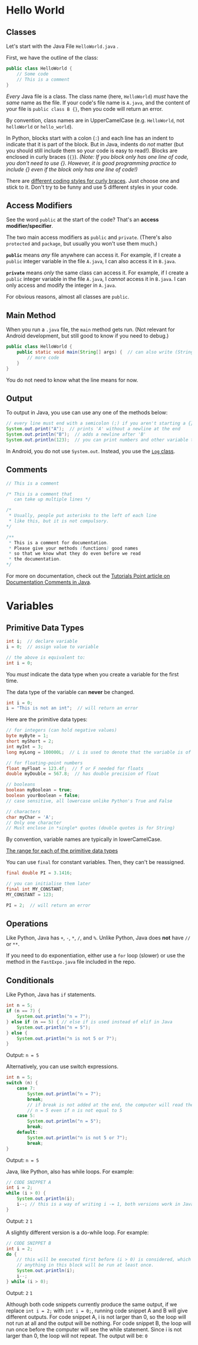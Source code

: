 # Hello World

## Classes

Let's start with the Java File `HelloWorld.java` .

First, we have the outline of the class:

```java
public class HelloWorld {
    // Some code
    // This is a comment
}
```

*Every* Java file is a class. The class name (here, `HelloWorld`) *must* have the *same* name as the file. If your code's file name is `A.java`, and the content of your file is `public class B {}`, then you code will return an error.

By convention, class names are in UpperCamelCase (e.g. `HelloWorld`, not `helloWorld` or `hello_world`).

In Python, blocks start with a colon (`:`) and each line has an indent to indicate that it is part of the block. But in Java, indents do *not* matter (but you should still include them so your code is easy to read!). Blocks are enclosed in curly braces (`{}`). *(Note: If you block only has one line of code, you don't need to use {}. However, it is good programming practice to include {} even if the block only has one line of code!)*

There are [different coding styles for curly braces](https://en.wikipedia.org/wiki/Indentation_style). Just choose one and stick to it. Don't try to be funny and use 5 different styles in your code. 

## Access Modifiers

See the word `public` at the start of the code? That's an **access modifier/specifier**.

The two main access modifiers as `public` and `private`. (There's also `protected` and `package`, but usually you won't use them much.)

**`public`** means *any* file anywhere can access it. For example, if I create a `public` integer variable in the file `A.java`, I can also access it in `B.java`.

**`private`** means *only* the same class can access it. For example, if I create a `public` integer variable in the file `A.java`, I *cannot* access it in `B.java`. I can only access and modify the integer in `A.java`.

For obvious reasons, almost all classes are `public`. 

## Main Method

When you run a `.java` file, the `main` method gets run. (Not relevant for Android development, but still good to know if you need to debug.)

```java
public class HelloWorld {
    public static void main(String[] args) {  // can also write (String args[])
        // more code
    }
}
```

You do not need to know what the line means for now.

## Output

To output in Java, you use can use any one of the methods below:

```java
// every line must end with a semicolon (;) if you aren't starting a {} block
System.out.print("A");  // prints 'A' without a newline at the end
System.out.println("B");  // adds a newline after 'B'
System.out.println(123);  // you can print numbers and other variable types too!
```

In Android, you do not use `System.out`. Instead, you use the [`Log` class](https://www.androiddesignpatterns.com/2012/05/intro-to-android-debug-logging.html).

## Comments

```java
// This is a comment

/* This is a comment that
   can take up multiple lines */

/*
 * Usually, people put asterisks to the left of each line
 * like this, but it is not compulsory.
*/

/**
 * This is a comment for documentation.
 * Please give your methods (functions) good names
 * so that we know what they do even before we read
 * the documentation.
*/
```

For more on documentation, check out the [Tutorials Point article on Documentation Comments in Java](https://www.tutorialspoint.com/java/java_documentation.htm).

# Variables

## Primitive Data Types

```java
int i;  // declare variable
i = 0;  // assign value to variable

// the above is equivalent to:
int i = 0;
```

You *must* indicate the data type when you create a variable for the first time.

The data type of the variable can **never** be changed. 

```java
int i = 0;
i = "This is not an int";  // will return an error
```

Here are the primitive data types:

```java
// for integers (can hold negative values)
byte myByte = 1;
short myShort = 2;
int myInt = 3; 
long myLong = 100000L;  // L is used to denote that the variable is of type Long

// for floating-point numbers
float myFloat = 123.4f;  // f or F needed for floats
double myDouble = 567.8;  // has double precision of float

// booleans
boolean myBoolean = true;
boolean yourBoolean = false;
// case sensitive, all lowercase unlike Python's True and False

// characters
char myChar = 'A';
// Only one character
// Must enclose in *single* quotes (double quotes is for String)
```

By convention, variable names are typically in lowerCamelCase.

[The range for each of the primitive data types](https://programming.guide/java/primitive-ranges.html)

You can use `final` for constant variables. Then, they can't be reassigned.

```java
final double PI = 3.1416;

// you can initialise them later
final int MY_CONSTANT;
MY_CONSTANT = 123;

PI = 2;  // will return an error
```

## Operations

Like Python, Java has `+`, `-`, `*`, `/`, and `%`.  Unlike Python, Java does **not** have `//` or `**`.

If you need to do exponentiation, either use a `for` loop (slower) or use the method in the `FastExpo.java` file included in the repo.

## Conditionals

Like Python, Java has `if` statements. 

```java
int n = 5;
if (n == 7) {
    System.out.println("n = 7");
} else if (n == 5) { // else if is used instead of elif in Java
    System.out.println("n = 5");
} else {
    System.out.println("n is not 5 or 7");
}
```
Output:
`n = 5`

Alternatively, you can use switch expressions.

```java
int n = 5;
switch (n) {
    case 7:
        System.out.println("n = 7");
        break;
        // if break is not added at the end, the computer will read the next part and print out
        // n = 5 even if n is not equal to 5
    case 5:
        System.out.println("n = 5");
        break;
    default:
        System.out.println("n is not 5 or 7");
        break;
}
```
Output:
`n = 5`

Java, like Python, also has while loops. For example:
```java
// CODE SNIPPET A
int i = 2;
while (i > 0) {
    System.out.println(i);
    i--; // this is a way of writing i -= 1, both versions work in Java
}
```
Output:
`2`
`1`

A slightly different version is a do-while loop. For example:
```java
// CODE SNIPPET B
int i = 2;
do {
    // this will be executed first before (i > 0) is considered, which means that even if (i <= 0),
    // anything in this block will be run at least once.
    System.out.println(i);
    i--;
} while (i > 0);
```
Output:
`2`
`1`

Although both code snippets currently produce the same output, if we replace `int i = 2;` with `int i = 0;`, running code snippet A and B will give different outputs.
For code snippet A, i is not larger than 0, so the loop will not run at all and the output will be nothing.
For code snippet B, the loop will run once before the computer will see the while statement. Since i is not larger than 0, the loop will not repeat. The output will be:
`0`
